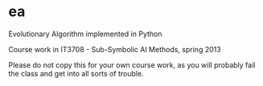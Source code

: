# ea
Evolutionary Algorithm implemented in Python

Course work in IT3708 - Sub-Symbolic AI Methods, spring 2013

Please do not copy this for your own course work, as you will probably fail the class and get into all sorts of trouble.
